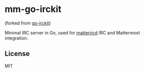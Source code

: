 # mm-go-irckit
(forked from [go-irckit](https://github.com/shazow/go-irckit))

Minimal IRC server in Go, used for [matterircd](https://github.com/42wim/matterircd) IRC and Mattermost integration.

## License

MIT

